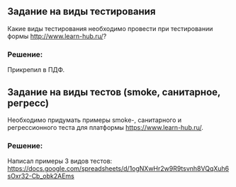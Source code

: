 ## Задание на виды тестирования
Какие виды тестирования необходимо провести при тестировании формы http://www.learn-hub.ru/?

### **Решение:**
Прикрепил в ПДФ.

## Задание на виды тестов (smoke, санитарное, регресс)
Необходимо придумать примеры smoke-, санитарного и регрессионного теста для платформы https://www.learn-hub.ru/.

### **Решение:**
Написал примеры 3 видов тестов: https://docs.google.com/spreadsheets/d/1ogNXwHr2w9R9tsvnh8VQqXuh6sOxr32-Cb_obk2AEms